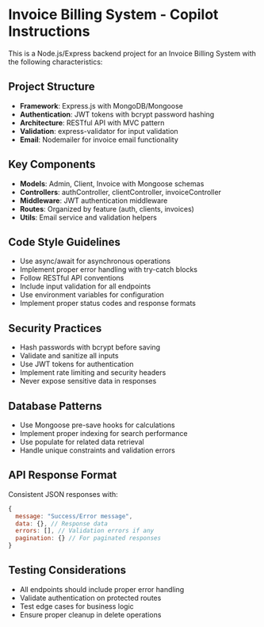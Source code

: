 <!-- Use this file to provide workspace-specific custom instructions to Copilot. For more details, visit https://code.visualstudio.com/docs/copilot/copilot-customization#_use-a-githubcopilotinstructionsmd-file -->

# Invoice Billing System - Copilot Instructions

This is a Node.js/Express backend project for an Invoice Billing System with the following characteristics:

## Project Structure
- **Framework**: Express.js with MongoDB/Mongoose
- **Authentication**: JWT tokens with bcrypt password hashing
- **Architecture**: RESTful API with MVC pattern
- **Validation**: express-validator for input validation
- **Email**: Nodemailer for invoice email functionality

## Key Components
- **Models**: Admin, Client, Invoice with Mongoose schemas
- **Controllers**: authController, clientController, invoiceController
- **Middleware**: JWT authentication middleware
- **Routes**: Organized by feature (auth, clients, invoices)
- **Utils**: Email service and validation helpers

## Code Style Guidelines
- Use async/await for asynchronous operations
- Implement proper error handling with try-catch blocks
- Follow RESTful API conventions
- Include input validation for all endpoints
- Use environment variables for configuration
- Implement proper status codes and response formats

## Security Practices
- Hash passwords with bcrypt before saving
- Validate and sanitize all inputs
- Use JWT tokens for authentication
- Implement rate limiting and security headers
- Never expose sensitive data in responses

## Database Patterns
- Use Mongoose pre-save hooks for calculations
- Implement proper indexing for search performance
- Use populate for related data retrieval
- Handle unique constraints and validation errors

## API Response Format
Consistent JSON responses with:
```javascript
{
  message: "Success/Error message",
  data: {}, // Response data
  errors: [], // Validation errors if any
  pagination: {} // For paginated responses
}
```

## Testing Considerations
- All endpoints should include proper error handling
- Validate authentication on protected routes
- Test edge cases for business logic
- Ensure proper cleanup in delete operations
